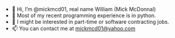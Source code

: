 - 👋 Hi, I’m @mickmcd01, real name William (Mick McDonnal)
- 👀 Most of my recent programming experience is in python.
- 🌱 I might be interested in part-time or software contracting jobs.
- 📫 You can contact me at mickmcd01@yahoo.com

<!---
mickmcd01/mickmcd01 is a ✨ special ✨ repository because its `README.md` (this file) appears on your GitHub profile.
You can click the Preview link to take a look at your changes.
--->
